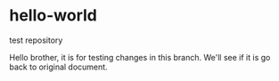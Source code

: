 # hello-world
test repository

Hello brother, it is for testing changes in this branch.
We'll see if it is go back to original document.
